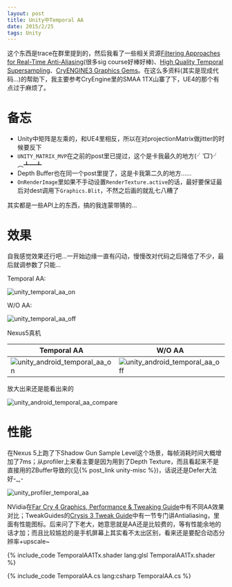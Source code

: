 ```yaml
---
layout: post
title: Unity中Temporal AA
date: 2015/2/25
tags: Unity
---
```


这个东西是trace在群里提到的，然后我看了一些相关资源[Filtering Approaches for
Real-Time Anti-Aliasing](http://iryoku.com/aacourse/)(很多sig course好棒好棒)、[High Quality Temporal Supersampling](https://de45xmedrsdbp.cloudfront.net/Resources/files/TemporalAA_small-59732822.pdf)、[CryENGINE3 Graphics Gems](http://www.crytek.com/download/Sousa_Graphics_Gems_CryENGINE3.pdf)。在这么多资料(其实是现成代码...)的帮助下，我主要参考CryEngine里的SMAA 1TX山寨了下，UE4的那个有点过于麻烦了。

<!--more-->

# 备忘

- Unity中矩阵是左乘的，和UE4里相反，所以在对projectionMatrix做jitter的时候要反下
- `UNITY_MATRIX_MVP`在之前的post里已提过，这个是卡我最久的地方(╯‵□′)╯︵┻━┻
- Depth Buffer也在同一个post里提了，这是卡我第二久的地方……
- `OnRenderImage`里如果不手动设置`RenderTexture.active`的话，最好要保证最后对dest调用下`Graphics.Blit`，不然之后画的就乱七八糟了

其实都是一些API上的东西，搞的我连蒙带猜的...

# 效果

自我感觉效果还行吧...一开始边缘一直有闪动，慢慢改对代码之后降低了不少，最后就调参数了只能...

Temporal AA: 

![unity_temporal_aa_on](/images/unity_temporal_aa_on.png)

W/O AA: 

![unity_temporal_aa_off](/images/unity_temporal_aa_off.png)

Nexus5真机

| Temporal AA | W/O AA |
|--------------------------------------------------------------------------------------|------------------------------------------------------------------------|
| ![unity_android_temporal_aa_on](/images/unity_android_temporal_aa_on.png) | ![unity_android_temporal_aa_off](/images/unity_android_temporal_aa_off.png) |

放大出来还是能看出来的

![unity_android_temporal_aa_compare](/images/unity_android_temporal_aa_compare.png)

# 性能

在Nexus 5上跑了下Shadow Gun Sample Level这个场景，每帧消耗时间大概增加了7ms；从profiler上来看主要是因为用到了Depth Texture，而且看起来不是直接用的ZBuffer导致的(见{% post_link unity-misc %})，话说还是Defer大法好-_,-

![unity_profiler_temporal_aa](/images/unity_profiler_temporal_aa.jpg)

NVidia在[Far Cry 4 Graphics, Performance & Tweaking Guide](http://www.geforce.com/whats-new/guides/far-cry-4-graphics-performance-and-tweaking-guide#far-cry-4-nvidia-txaa-anti-aliasing)中有不同AA效果对比；TweakGuides的[Crysis 3 Tweak Guide](http://www.tweakguides.com/Crysis3_6.html)中有一节专门讲Antialiasing，里面有性能图标。后来问了下老大，她意思就是AA还是比较费的，等有性能余地的话才加；而且比较尴尬的是手机屏幕上其实看不太出区别，看来还是要配合动态分辨率+upscale~

{% include_code TemporalAA1Tx.shader lang:glsl TemporalAA1Tx.shader %}

{% include_code TemporalAA.cs lang:csharp TemporalAA.cs %}
